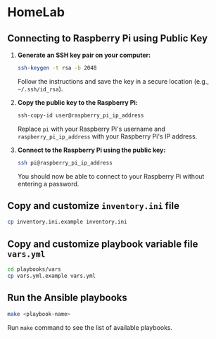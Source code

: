 # HomeLab

## Connecting to Raspberry Pi using Public Key

1. **Generate an SSH key pair on your computer:**

    ```sh
    ssh-keygen -t rsa -b 2048
    ```

    Follow the instructions and save the key in a secure location (e.g., `~/.ssh/id_rsa`).

2. **Copy the public key to the Raspberry Pi:**

    ```sh
    ssh-copy-id user@raspberry_pi_ip_address
    ```

    Replace `pi` with your Raspberry Pi's username and `raspberry_pi_ip_address` with your Raspberry Pi's IP address.

3. **Connect to the Raspberry Pi using the public key:**

    ```sh
    ssh pi@raspberry_pi_ip_address
    ```

    You should now be able to connect to your Raspberry Pi without entering a password.

## Copy and customize `inventory.ini` file

    
```sh
cp inventory.ini.example inventory.ini
```

## Copy and customize playbook variable file `vars.yml`

```sh
cd playbooks/vars
cp vars.yml.example vars.yml
```

## Run the Ansible playbooks

```sh
make <playbook-name>
```

Run `make` command to see the list of available playbooks. 